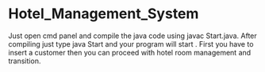 # Hotel_Management_System
Just open cmd panel and compile the java code using javac Start.java. 
After compiling just type java Start and your program will start .
First you have to insert a customer then you can proceed with hotel room management and transition.
